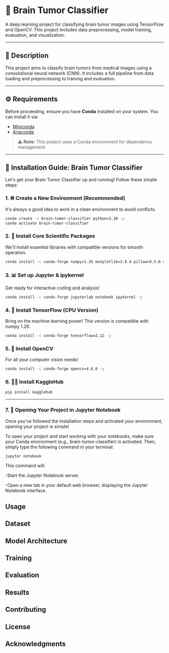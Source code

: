 # 🧠 Brain Tumor Classifier

A deep learning project for classifying brain tumor images using TensorFlow and OpenCV. This project includes data preprocessing, model training, evaluation, and visualization.

---

## 📌 Description

This project aims to classify brain tumors from medical images using a convolutional neural network (CNN). It includes a full pipeline from data loading and preprocessing to training and evaluation.

---

## ⚙️ Requirements

Before proceeding, ensure you have **Conda** installed on your system. You can install it via:

- [Miniconda](https://docs.conda.io/en/latest/miniconda.html)
- [Anaconda](https://www.anaconda.com/)

> ⚠️ **Note:** This project uses a Conda environment for dependency management.

---

## 🚀 Installation Guide: Brain Tumor Classifier

Let's get your Brain Tumor Classifier up and running! Follow these simple steps:

### 1. 🌐 Create a New Environment (Recommended)

It's always a good idea to work in a clean environment to avoid conflicts.

```bash
conda create -n brain-tumor-classifier python=3.10 -y
conda activate brain-tumor-classifier
```

### 2. 🔬 Install Core Scientific Packages

We'll install essential libraries with compatible versions for smooth operation.

```bash
conda install -c conda-forge numpy=1.26 matplotlib=3.8.4 pillow=9.5.0 scikit-learn=1.3.0 scikit-image -y
```

### 3. 📊 Set up Jupyter & ipykernel

Get ready for interactive coding and analysis!

```bash
conda install -c conda-forge jupyterlab notebook ipykernel -y
```

 ### 4. 🧠 Install TensorFlow (CPU Version)

Bring on the machine learning power! This version is compatible with numpy 1.26.

```bash
conda install -c conda-forge tensorflow=2.12 -y
```

### 5. 📸 Install OpenCV

For all your computer vision needs!

```bash
conda install -c conda-forge opencv=4.6.0 -y
```

### 6. 🧑‍💻 Install KaggleHub

```bash
pip install kagglehub
```

---

### 7. 🚀 Opening Your Project in Jupyter Notebook

Once you've followed the installation steps and activated your environment, opening your project is simple!

To open your project and start working with your notebooks, make sure your Conda environment (e.g., brain-tumor-classifier) is activated. Then, simply type the following command in your terminal:

```bash
jupyter notebook
```

This command will:

-Start the Jupyter Notebook server.

-Open a new tab in your default web browser, displaying the Jupyter Notebook interface.

## Usage

## Dataset

## Model Architecture

## Training

## Evaluation

## Results

## Contributing

## License

## Acknowledgments
